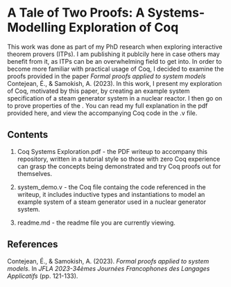 # A Tale of Two Proofs: A Systems-Modelling Exploration of Coq

This work was done as part of my PhD research when exploring interactive theorem provers (ITPs). I am publishing it publcily here in case others may benefit from it, as ITPs can be an overwhelming field to get into. In order to become more familiar with practical usage of Coq, I decided to examine the proofs provided in the paper *Formal proofs applied to system models* Contejean, É., & Samokish, A. (2023).
In this work, I present my exploration of Coq, motivated by this paper, by creating an example system specification of a steam generator system in a nuclear reactor. I then go on to prove properties of the . You can read my full explanation in the pdf provided here, and view the accompanying Coq code in the .v file. 

## Contents
1. Coq Systems Exploration.pdf - the PDF writeup to accompany this repository, written in a tutorial style so those with zero Coq experience can grasp the concepts being demonstrated and try Coq proofs out for themselves.

2. system_demo.v - the Coq file containg the code referenced in the writeup, it includes inductive types and instantiations to model an example system of a steam generator used in a nuclear generator system.

3. readme.md - the readme file you are currently viewing.


## References

Contejean, É., & Samokish, A. (2023). *Formal proofs applied to system models*. In *JFLA 2023-34èmes Journées Francophones des Langages Applicatifs* (pp. 121-133).
